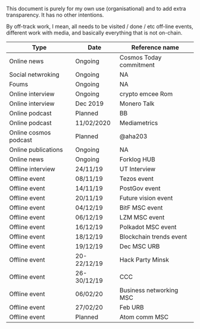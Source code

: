 This document is purely for my own use (organisational) and to add extra transparency. It has no other intentions. 

By off-track work, I mean, all needs to be visited / done / etc off-line events, different work with media, 
and basically everything that is not on-chain.


| Type | Date | Reference name |
|------|------|----------------|
| Online news | Ongoing | Cosmos Today commitment |
| Social netwroking | Ongoing | NA |
| Foums | Ongoing | NA |
| Online interview | Ongoing | crypto emcee Rom |
| Online interview | Dec 2019 | Monero Talk |
| Online podcast | Planned | BB |
| Online podcast | 11/02/2020 | Mediametrics |
| Online cosmos podcast | Planned | @aha203 |
| Online publications | Ongoing | NA |
| Online news | Ongoing | Forklog HUB |
| Offline interview | 24/11/19 | UT Interview | 
| Offline event | 08/11/19 | Tezos event |
| Offline event | 14/11/19 | PostGov event |
| Offline event | 20/11/19 | Future vision event |
| Offline event | 04/12/19 | BitF MSC event |
| Offline event | 06/12/19 | LZM MSC event |
| Offline event | 16/12/19 | Polkadot MSC event |
| Offline event | 18/12/19 | Blockchain trends event |
| Offline event | 19/12/19 | Dec MSC URB |
| Offline event | 20-22/12/19 | Hack Party Minsk |
| Offline event | 26-30/12/19 | CCC |
| Offline event | 06/02/20 | Business networking MSC |
| Offline event | 27/02/20| Feb URB |
| Offline event | Planned | Atom comm MSC |



